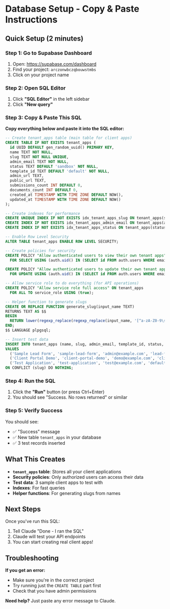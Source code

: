 # Database Setup - Copy & Paste Instructions

## Quick Setup (2 minutes)

### Step 1: Go to Supabase Dashboard
1. Open: https://supabase.com/dashboard
2. Find your project: `arczonwbczqbouwstmbs`
3. Click on your project name

### Step 2: Open SQL Editor
1. Click **"SQL Editor"** in the left sidebar
2. Click **"New query"**

### Step 3: Copy & Paste This SQL
**Copy everything below and paste it into the SQL editor:**

```sql
-- Create tenant_apps table (main table for client apps)
CREATE TABLE IF NOT EXISTS tenant_apps (
  id UUID DEFAULT gen_random_uuid() PRIMARY KEY,
  name TEXT NOT NULL,
  slug TEXT NOT NULL UNIQUE,
  admin_email TEXT NOT NULL,
  status TEXT DEFAULT 'sandbox' NOT NULL,
  template_id TEXT DEFAULT 'default' NOT NULL,
  admin_url TEXT,
  public_url TEXT,
  submissions_count INT DEFAULT 0,
  documents_count INT DEFAULT 0,
  created_at TIMESTAMP WITH TIME ZONE DEFAULT NOW(),
  updated_at TIMESTAMP WITH TIME ZONE DEFAULT NOW()
);

-- Create indexes for performance
CREATE UNIQUE INDEX IF NOT EXISTS idx_tenant_apps_slug ON tenant_apps(slug);
CREATE INDEX IF NOT EXISTS idx_tenant_apps_admin_email ON tenant_apps(admin_email);
CREATE INDEX IF NOT EXISTS idx_tenant_apps_status ON tenant_apps(status);

-- Enable Row Level Security
ALTER TABLE tenant_apps ENABLE ROW LEVEL SECURITY;

-- Create policies for security
CREATE POLICY "Allow authenticated users to view their own tenant apps" ON tenant_apps
  FOR SELECT USING (auth.uid() IN (SELECT id FROM auth.users WHERE email = admin_email));

CREATE POLICY "Allow authenticated users to update their own tenant apps" ON tenant_apps
  FOR UPDATE USING (auth.uid() IN (SELECT id FROM auth.users WHERE email = admin_email));

-- Allow service role to do everything (for API operations)
CREATE POLICY "Allow service role full access" ON tenant_apps
  FOR ALL TO service_role USING (true);

-- Helper function to generate slugs
CREATE OR REPLACE FUNCTION generate_slug(input_name TEXT)
RETURNS TEXT AS $$
BEGIN
  RETURN lower(regexp_replace(regexp_replace(input_name, '[^a-zA-Z0-9\s]', '', 'g'), '\s+', '-', 'g'));
END;
$$ LANGUAGE plpgsql;

-- Insert test data
INSERT INTO tenant_apps (name, slug, admin_email, template_id, status, admin_url, public_url, submissions_count, documents_count)
VALUES
  ('Sample Lead Form', 'sample-lead-form', 'admin@example.com', 'lead-form-pdf', 'sandbox', '/admin/sample-lead-form', '/sample-lead-form', 15, 8),
  ('Client Portal Demo', 'client-portal-demo', 'demo@example.com', 'client-portal', 'production', '/admin/client-portal-demo', '/client-portal-demo', 42, 23),
  ('Test Application', 'test-application', 'test@example.com', 'default', 'disabled', '/admin/test-application', '/test-application', 0, 0)
ON CONFLICT (slug) DO NOTHING;
```

### Step 4: Run the SQL
1. Click the **"Run"** button (or press Ctrl+Enter)
2. You should see "Success. No rows returned" or similar

### Step 5: Verify Success
You should see:
- ✅ "Success" message
- ✅ New table `tenant_apps` in your database
- ✅ 3 test records inserted

## What This Creates

- **`tenant_apps` table**: Stores all your client applications
- **Security policies**: Only authorized users can access their data
- **Test data**: 3 sample client apps to test with
- **Indexes**: For fast queries
- **Helper functions**: For generating slugs from names

## Next Steps

Once you've run this SQL:
1. Tell Claude "Done - I ran the SQL"
2. Claude will test your API endpoints
3. You can start creating real client apps!

## Troubleshooting

**If you get an error:**
- Make sure you're in the correct project
- Try running just the `CREATE TABLE` part first
- Check that you have admin permissions

**Need help?** Just paste any error message to Claude.